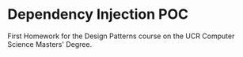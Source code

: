 # Dependency Injection POC

First Homework for the Design Patterns course on the UCR Computer Science Masters' Degree.
